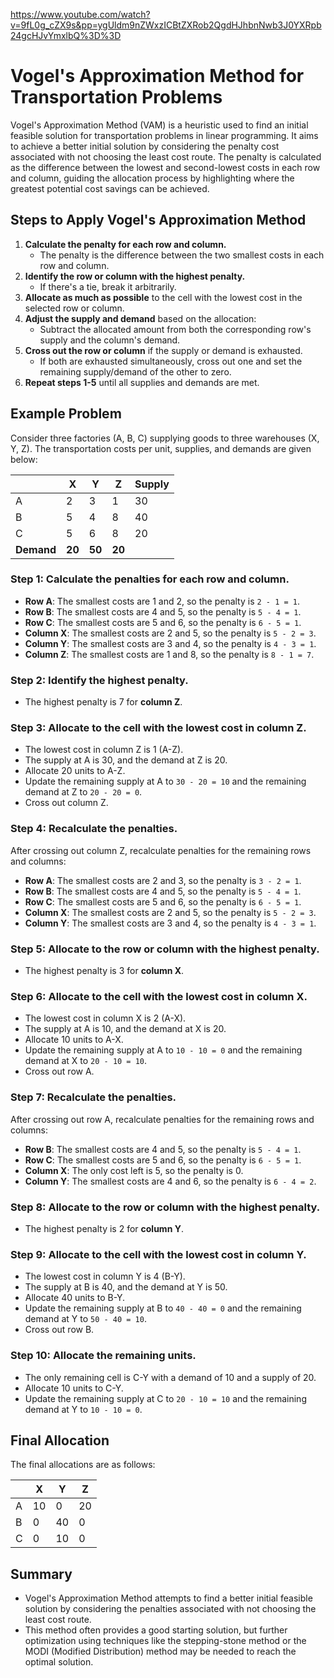 https://www.youtube.com/watch?v=9fL0g_cZX9s&pp=ygUldm9nZWxzICBtZXRob2QgdHJhbnNwb3J0YXRpb24gcHJvYmxlbQ%3D%3D
# Vogel's Approximation Method for Transportation Problems

Vogel's Approximation Method (VAM) is a heuristic used to find an initial feasible solution for transportation problems in linear programming. It aims to achieve a better initial solution by considering the penalty cost associated with not choosing the least cost route. The penalty is calculated as the difference between the lowest and second-lowest costs in each row and column, guiding the allocation process by highlighting where the greatest potential cost savings can be achieved.

## Steps to Apply Vogel's Approximation Method

1. **Calculate the penalty for each row and column.**
   - The penalty is the difference between the two smallest costs in each row and column.
2. **Identify the row or column with the highest penalty.**
   - If there's a tie, break it arbitrarily.
3. **Allocate as much as possible** to the cell with the lowest cost in the selected row or column.
4. **Adjust the supply and demand** based on the allocation:
   - Subtract the allocated amount from both the corresponding row's supply and the column's demand.
5. **Cross out the row or column** if the supply or demand is exhausted.
   - If both are exhausted simultaneously, cross out one and set the remaining supply/demand of the other to zero.
6. **Repeat steps 1-5** until all supplies and demands are met.

## Example Problem

Consider three factories (A, B, C) supplying goods to three warehouses (X, Y, Z). The transportation costs per unit, supplies, and demands are given below:

|   | X  | Y  | Z  | Supply |
|---|----|----|----|--------|
| A | 2  | 3  | 1  | 30     |
| B | 5  | 4  | 8  | 40     |
| C | 5  | 6  | 8  | 20     |
| **Demand** | **20** | **50** | **20** |        |

### Step 1: Calculate the penalties for each row and column.

- **Row A**: The smallest costs are 1 and 2, so the penalty is `2 - 1 = 1`.
- **Row B**: The smallest costs are 4 and 5, so the penalty is `5 - 4 = 1`.
- **Row C**: The smallest costs are 5 and 6, so the penalty is `6 - 5 = 1`.
- **Column X**: The smallest costs are 2 and 5, so the penalty is `5 - 2 = 3`.
- **Column Y**: The smallest costs are 3 and 4, so the penalty is `4 - 3 = 1`.
- **Column Z**: The smallest costs are 1 and 8, so the penalty is `8 - 1 = 7`.

### Step 2: Identify the highest penalty.

- The highest penalty is 7 for **column Z**.

### Step 3: Allocate to the cell with the lowest cost in column Z.

- The lowest cost in column Z is 1 (A-Z).
- The supply at A is 30, and the demand at Z is 20.
- Allocate 20 units to A-Z.
- Update the remaining supply at A to `30 - 20 = 10` and the remaining demand at Z to `20 - 20 = 0`.
- Cross out column Z.

### Step 4: Recalculate the penalties.

After crossing out column Z, recalculate penalties for the remaining rows and columns:

- **Row A**: The smallest costs are 2 and 3, so the penalty is `3 - 2 = 1`.
- **Row B**: The smallest costs are 4 and 5, so the penalty is `5 - 4 = 1`.
- **Row C**: The smallest costs are 5 and 6, so the penalty is `6 - 5 = 1`.
- **Column X**: The smallest costs are 2 and 5, so the penalty is `5 - 2 = 3`.
- **Column Y**: The smallest costs are 3 and 4, so the penalty is `4 - 3 = 1`.

### Step 5: Allocate to the row or column with the highest penalty.

- The highest penalty is 3 for **column X**.

### Step 6: Allocate to the cell with the lowest cost in column X.

- The lowest cost in column X is 2 (A-X).
- The supply at A is 10, and the demand at X is 20.
- Allocate 10 units to A-X.
- Update the remaining supply at A to `10 - 10 = 0` and the remaining demand at X to `20 - 10 = 10`.
- Cross out row A.

### Step 7: Recalculate the penalties.

After crossing out row A, recalculate penalties for the remaining rows and columns:

- **Row B**: The smallest costs are 4 and 5, so the penalty is `5 - 4 = 1`.
- **Row C**: The smallest costs are 5 and 6, so the penalty is `6 - 5 = 1`.
- **Column X**: The only cost left is 5, so the penalty is 0.
- **Column Y**: The smallest costs are 4 and 6, so the penalty is `6 - 4 = 2`.

### Step 8: Allocate to the row or column with the highest penalty.

- The highest penalty is 2 for **column Y**.

### Step 9: Allocate to the cell with the lowest cost in column Y.

- The lowest cost in column Y is 4 (B-Y).
- The supply at B is 40, and the demand at Y is 50.
- Allocate 40 units to B-Y.
- Update the remaining supply at B to `40 - 40 = 0` and the remaining demand at Y to `50 - 40 = 10`.
- Cross out row B.

### Step 10: Allocate the remaining units.

- The only remaining cell is C-Y with a demand of 10 and a supply of 20.
- Allocate 10 units to C-Y.
- Update the remaining supply at C to `20 - 10 = 10` and the remaining demand at Y to `10 - 10 = 0`.

## Final Allocation

The final allocations are as follows:

|   | X  | Y  | Z  |
|---|----|----|----|
| A | 10 | 0  | 20 |
| B | 0  | 40 | 0  |
| C | 0  | 10 | 0  |

## Summary

- Vogel's Approximation Method attempts to find a better initial feasible solution by considering the penalties associated with not choosing the least cost route.
- This method often provides a good starting solution, but further optimization using techniques like the stepping-stone method or the MODI (Modified Distribution) method may be needed to reach the optimal solution.
